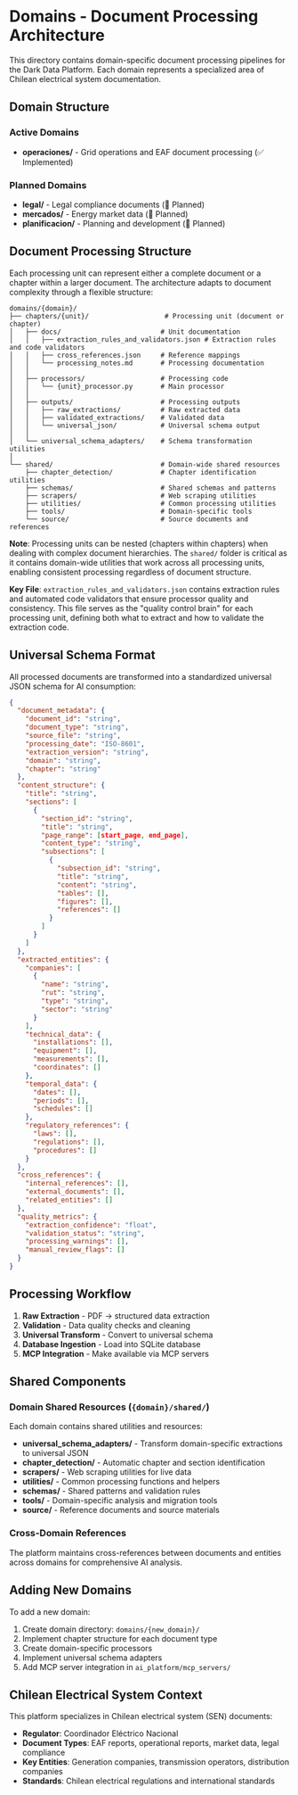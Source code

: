 # Domains - Document Processing Architecture

This directory contains domain-specific document processing pipelines for the Dark Data Platform. Each domain represents a specialized area of Chilean electrical system documentation.

## Domain Structure

### Active Domains
- **operaciones/** - Grid operations and EAF document processing (✅ Implemented)

### Planned Domains
- **legal/** - Legal compliance documents (🚧 Planned)
- **mercados/** - Energy market data (🚧 Planned)
- **planificacion/** - Planning and development (🚧 Planned)

## Document Processing Structure

Each processing unit can represent either a complete document or a chapter within a larger document. The architecture adapts to document complexity through a flexible structure:

```
domains/{domain}/
├── chapters/{unit}/                   # Processing unit (document or chapter)
│   ├── docs/                         # Unit documentation
│   │   ├── extraction_rules_and_validators.json # Extraction rules and code validators
│   │   ├── cross_references.json     # Reference mappings
│   │   └── processing_notes.md       # Processing documentation
│   │
│   ├── processors/                   # Processing code
│   │   └── {unit}_processor.py       # Main processor
│   │
│   ├── outputs/                      # Processing outputs
│   │   ├── raw_extractions/          # Raw extracted data
│   │   ├── validated_extractions/    # Validated data
│   │   └── universal_json/           # Universal schema output
│   │
│   └── universal_schema_adapters/    # Schema transformation utilities
│
└── shared/                           # Domain-wide shared resources
    ├── chapter_detection/            # Chapter identification utilities
    ├── schemas/                      # Shared schemas and patterns
    ├── scrapers/                     # Web scraping utilities
    ├── utilities/                    # Common processing utilities
    ├── tools/                        # Domain-specific tools
    └── source/                       # Source documents and references
```

**Note**: Processing units can be nested (chapters within chapters) when dealing with complex document hierarchies. The `shared/` folder is critical as it contains domain-wide utilities that work across all processing units, enabling consistent processing regardless of document structure.

**Key File**: `extraction_rules_and_validators.json` contains extraction rules and automated code validators that ensure processor quality and consistency. This file serves as the "quality control brain" for each processing unit, defining both what to extract and how to validate the extraction code.

## Universal Schema Format

All processed documents are transformed into a standardized universal JSON schema for AI consumption:

```json
{
  "document_metadata": {
    "document_id": "string",
    "document_type": "string",
    "source_file": "string",
    "processing_date": "ISO-8601",
    "extraction_version": "string",
    "domain": "string",
    "chapter": "string"
  },
  "content_structure": {
    "title": "string",
    "sections": [
      {
        "section_id": "string",
        "title": "string",
        "page_range": [start_page, end_page],
        "content_type": "string",
        "subsections": [
          {
            "subsection_id": "string",
            "title": "string",
            "content": "string",
            "tables": [],
            "figures": [],
            "references": []
          }
        ]
      }
    ]
  },
  "extracted_entities": {
    "companies": [
      {
        "name": "string",
        "rut": "string",
        "type": "string",
        "sector": "string"
      }
    ],
    "technical_data": {
      "installations": [],
      "equipment": [],
      "measurements": [],
      "coordinates": []
    },
    "temporal_data": {
      "dates": [],
      "periods": [],
      "schedules": []
    },
    "regulatory_references": {
      "laws": [],
      "regulations": [],
      "procedures": []
    }
  },
  "cross_references": {
    "internal_references": [],
    "external_documents": [],
    "related_entities": []
  },
  "quality_metrics": {
    "extraction_confidence": "float",
    "validation_status": "string",
    "processing_warnings": [],
    "manual_review_flags": []
  }
}
```

## Processing Workflow

1. **Raw Extraction** - PDF → structured data extraction
2. **Validation** - Data quality checks and cleaning
3. **Universal Transform** - Convert to universal schema
4. **Database Ingestion** - Load into SQLite database
5. **MCP Integration** - Make available via MCP servers

## Shared Components

### Domain Shared Resources (`{domain}/shared/`)
Each domain contains shared utilities and resources:
- **universal_schema_adapters/** - Transform domain-specific extractions to universal JSON
- **chapter_detection/** - Automatic chapter and section identification
- **scrapers/** - Web scraping utilities for live data
- **utilities/** - Common processing functions and helpers
- **schemas/** - Shared patterns and validation rules
- **tools/** - Domain-specific analysis and migration tools
- **source/** - Reference documents and source materials

### Cross-Domain References
The platform maintains cross-references between documents and entities across domains for comprehensive AI analysis.

## Adding New Domains

To add a new domain:

1. Create domain directory: `domains/{new_domain}/`
2. Implement chapter structure for each document type
3. Create domain-specific processors
4. Implement universal schema adapters
5. Add MCP server integration in `ai_platform/mcp_servers/`

## Chilean Electrical System Context

This platform specializes in Chilean electrical system (SEN) documents:
- **Regulator**: Coordinador Eléctrico Nacional
- **Document Types**: EAF reports, operational reports, market data, legal compliance
- **Key Entities**: Generation companies, transmission operators, distribution companies
- **Standards**: Chilean electrical regulations and international standards
